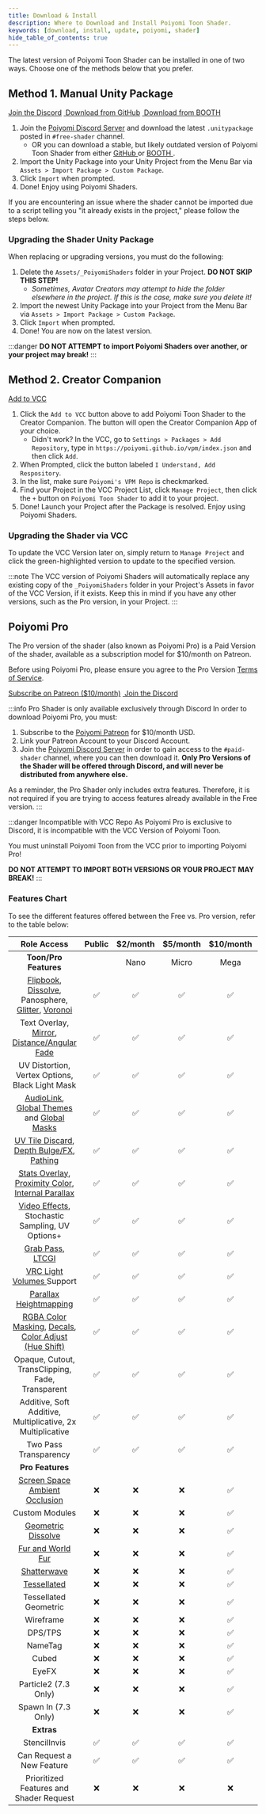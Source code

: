 ```yaml
---
title: Download & Install
description: Where to Download and Install Poiyomi Toon Shader.
keywords: [download, install, update, poiyomi, shader]
hide_table_of_contents: true
---
```


The latest version of Poiyomi Toon Shader can be installed in one of two ways. Choose one of the methods below that you prefer.

## Method 1. Manual Unity Package

<div style={{marginBottom: '20px'}}>

<a class="button button--primary" href="https://discord.gg/poiyomi" target="_blank"><FAIcon icon="fa-brands fa-discord"/> Join the Discord</a>&nbsp;<a class="button button--outline button--secondary" href="https://github.com/poiyomi/PoiyomiToonShader/releases/latest" target="_blank"><FAIcon icon="fa-solid fa-circle-down"/> Download from GitHub</a>&nbsp;<a class="button button--outline button--secondary" href="https://poiyomi.booth.pm/items/4841309" target="_blank"><FAIcon icon="fa-solid fa-circle-down"/> Download from BOOTH</a>

</div>

1. Join the [Poiyomi Discord Server](https://discord.gg/poiyomi) and download the latest `.unitypackage` posted in `#free-shader` channel.
    - OR you can download a stable, but likely outdated version of Poiyomi Toon Shader from either [GitHub <FAIcon icon="fa-solid fa-square-arrow-up-right"/>](https://github.com/poiyomi/PoiyomiToonShader/releases/latest) or [BOOTH <FAIcon icon="fa-solid fa-square-arrow-up-right"/>](https://poiyomi.booth.pm/items/4841309).
2. Import the Unity Package into your Unity Project from the Menu Bar via `Assets > Import Package > Custom Package`.
3. Click `Import` when prompted.
4. Done! Enjoy using Poiyomi Shaders.

If you are encountering an issue where the shader cannot be imported due to a script telling you "it already exists in the project," please follow the steps below.

### Upgrading the Shader Unity Package

When replacing or upgrading versions, you must do the following:
1. Delete the `Assets/_PoiyomiShaders` folder in your Project. **DO NOT SKIP THIS STEP!**
   - *Sometimes, Avatar Creators may attempt to hide the folder elsewhere in the project. If this is the case, make sure you delete it!*
2. Import the newest Unity Package into your Project from the Menu Bar via `Assets > Import Package > Custom Package`.
3. Click `Import` when prompted.
4. Done! You are now on the latest version.

:::danger
**DO NOT ATTEMPT to import Poiyomi Shaders over another, or your project may break!**
:::

## Method 2. Creator Companion

<div style={{marginBottom: '20px'}}>

<a class="button button--primary" href="vcc://vpm/addRepo?url=https%3A%2F%2Fpoiyomi.github.io/vpm/index.json"><FAIcon icon="fa-solid fa-square-arrow-up-right"/> Add to VCC</a>

</div>

1. Click the `Add to VCC` button above to add Poiyomi Toon Shader to the Creator Companion. The button will open the Creator Companion App of your choice.
    - Didn't work? In the VCC, go to `Settings > Packages > Add Repository`, type in `https://poiyomi.github.io/vpm/index.json` and then click `Add`.
2. When Prompted, click the button labeled `I Understand, Add Respository`.
3. In the list, make sure `Poiyomi's VPM Repo` is checkmarked.
4. Find your Project in the VCC Project List, click `Manage Project`, then click the `+` button on `Poiyomi Toon Shader` to add it to your project.
5. Done! Launch your Project after the Package is resolved. Enjoy using Poiyomi Shaders.

### Upgrading the Shader via VCC

To update the VCC Version later on, simply return to `Manage Project` and click the green-highlighted version to update to the specified version.

:::note
The VCC version of Poiyomi Shaders will automatically replace any existing copy of the `_PoiyomiShaders` folder in your Project's Assets in favor of the VCC Version, if it exists. Keep this in mind if you have any other versions, such as the Pro version, in your Project.
:::

## Poiyomi Pro

The Pro version of the shader (also known as Poiyomi Pro) is a Paid Version of the shader, available as a subscription model for $10/month on Patreon.

Before using Poiyomi Pro, please ensure you agree to the Pro Version [Terms of Service](/docs/terms-of-service/terms-of-service.md#pro-version).

<div style={{marginBottom: '20px'}}>

<a class="button button--warning" href="https://www.patreon.com/poiyomi" target="_blank"><FAIcon icon="fa-brands fa-patreon"/> Subscribe on Patreon ($10/month)</a>&nbsp;<a class="button button--secondary" href="https://discord.gg/poiyomi" target="_blank"><FAIcon icon="fa-brands fa-discord"/> Join the Discord</a>

</div>

:::info Pro Shader is only available exclusively through Discord
In order to download Poiyomi Pro, you must:
1. Subscribe to the [Poiyomi Patreon](https://www.patreon.com/poiyomi) for $10/month USD.
2. Link your Patreon Account to your Discord Account.
3. Join the [Poiyomi Discord Server](https://discord.gg/poiyomi) in order to gain access to the `#paid-shader` channel, where you can then download it. **Only Pro Versions of the Shader will be offered through Discord, and will never be distributed from anywhere else.**

As a reminder, the Pro Shader only includes extra features. Therefore, it is not required if you are trying to access features already available in the Free version.
:::

:::danger Incompatible with VCC Repo
As Poiyomi Pro is exclusive to Discord, it is incompatible with the VCC Version of Poiyomi Toon.

You must uninstall Poiyomi Toon from the VCC prior to importing Poiyomi Pro!

**DO NOT ATTEMPT TO IMPORT BOTH VERSIONS OR YOUR PROJECT MAY BREAK!**
:::

### Features Chart

To see the different features offered between the Free vs. Pro version, refer to the table below:

| Role Access | Public | $2/month | $5/month | $10/month | $20/month | $50/month |
| :---: | :---: | :---: | :---: | :---: | :---: | :---: |
| **Toon/Pro Features** | | Nano | Micro | Mega | Giga | Tera |
| [Flipbook](/docs/special-fx/flipbook.md), [Dissolve](/docs/special-fx/dissolve.md), Panosphere, [Glitter](/docs/special-fx/glitter.md), [Voronoi](/docs/special-fx/voronoi.md) | ✅ | ✅ | ✅ | ✅ | ✅ | ✅ |
| Text Overlay, [Mirror](/docs/special-fx/mirror.md), [Distance/Angular Fade](/docs/color-and-normals/alpha-options.md) | ✅ | ✅ | ✅ | ✅ | ✅ | ✅ |
| UV Distortion, Vertex Options, Black Light Mask | ✅ | ✅ | ✅ | ✅ | ✅ | ✅ |
| [AudioLink](/docs/audio-link/audio-link.md), [Global Themes](/docs/modifiers/global-themes.md) and [Global Masks](/docs/modifiers/global-masks.md) | ✅ | ✅ | ✅ | ✅ | ✅ | ✅ |
| [UV Tile Discard](/docs/special-fx/uv-tile-discard.md), [Depth Bulge/FX](/docs/special-fx/depth-bulge.md), [Pathing](/docs/special-fx/pathing.md) | ✅ | ✅ | ✅ | ✅ | ✅ | ✅ |
| [Stats Overlay](/docs/special-fx/stats-overlay.md), [Proximity Color](/docs/special-fx/proximity-color.md), [Internal Parallax](/docs/special-fx/internal-parallax.md) | ✅ | ✅ | ✅ | ✅ | ✅ | ✅ |
| [Video Effects](/docs/special-fx/video-effects.md), Stochastic Sampling, UV Options+ | ✅ | ✅ | ✅ | ✅ | ✅ | ✅ |
| [Grab Pass](/docs/extended-features/grabpass.md), [LTCGI](/docs/shading/ltcgi.md) | ✅ | ✅ | ✅ | ✅ | ✅ | ✅ |
| [VRC Light Volumes <FAIcon icon="fa-solid fa-square-arrow-up-right"/>](https://github.com/REDSIM/VRCLightVolumes) Support | ✅ | ✅ | ✅ | ✅ | ✅ | ✅ |
| [Parallax Heightmapping](/docs/modifiers/uvs/parallax.md) | ✅ | ✅ | ✅ | ✅ | ✅ | ✅ |
| [RGBA Color Masking](/docs/color-and-normals/rgba-color-masking.md), [Decals](/docs/color-and-normals/decals.md), [Color Adjust (Hue Shift)](/docs/color-and-normals/color-adjust.md) | ✅ | ✅ | ✅ | ✅ | ✅ | ✅ |
| Opaque, Cutout, TransClipping, Fade, Transparent | ✅ | ✅ | ✅ | ✅ | ✅ | ✅ |
| Additive, Soft Additive, Multiplicative, 2x Multiplicative | ✅ | ✅ | ✅ | ✅ | ✅ | ✅ |
| Two Pass Transparency | ✅ | ✅ | ✅ | ✅ | ✅ | ✅ |
| **Pro Features** | | | | | | |
| [Screen Space Ambient Occlusion](/docs/shading/ssao.md) | ❌ | ❌ | ❌ | ✅ | ✅ | ✅ |
| Custom Modules | ❌ | ❌ | ❌ | ✅ | ✅ | ✅ |
| [Geometric Dissolve](/docs/extended-features/geometric-dissolve.md) | ❌ | ❌ | ❌ | ✅ | ✅ | ✅ |
| [Fur and World Fur](/docs/extended-features/fur.md) | ❌ | ❌ | ❌ | ✅ | ✅ | ✅ |
| [Shatterwave](/docs/extended-features/shatterwave.md) | ❌ | ❌ | ❌ | ✅ | ✅ | ✅ |
| [Tessellated](/docs/extended-features/tessellated.md) | ❌ | ❌ | ❌ | ✅ | ✅ | ✅ |
| Tessellated Geometric | ❌ | ❌ | ❌ | ✅ | ✅ | ✅ |
| Wireframe | ❌ | ❌ | ❌ | ✅ | ✅ | ✅ |
| DPS/TPS | ❌ | ❌ | ❌ | ✅ | ✅ | ✅ |
| NameTag | ❌ | ❌ | ❌ | ✅ | ✅ | ✅ |
| Cubed | ❌ | ❌ | ❌ | ✅ | ✅ | ✅ |
| EyeFX | ❌ | ❌ | ❌ | ✅ | ✅ | ✅ |
| Particle2 (7.3 Only) | ❌ | ❌ | ❌ | ✅ | ✅ | ✅ |
| Spawn In (7.3 Only) | ❌ | ❌ | ❌ | ✅ | ✅ | ✅ |
| **Extras** | | | | | | |
| StencilInvis | ✅ | ✅ | ✅ | ✅ | ✅ | ✅ |
| Can Request a New Feature | ✅ | ✅ | ✅ | ✅ | ✅ | ✅ |
| Prioritized Features and Shader Request | ❌ | ❌ | ❌ | ❌ | ✅ | ✅ |